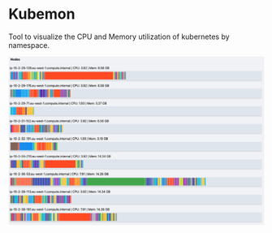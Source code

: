 # Kubemon

Tool to visualize the CPU and Memory utilization of kubernetes by namespace.

![Kubemon](/assets//kubemon.png)